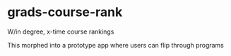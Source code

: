 # grads-course-rank
W/in degree, x-time course rankings

This morphed into a prototype app where users can flip through programs
